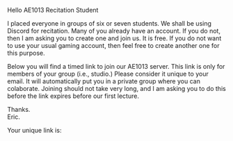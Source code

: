 Hello AE1013 Recitation Student

I placed everyone in groups of six or seven students. We shall be using Discord for recitation. Many of you already have an account. If you do not, then I am asking you to create one and join us. It is free. If you do not want to use your usual gaming account, then feel free to create another one for this purpose.

Below you will find a timed link to join our AE1013 server. This link is only for members of your group (i.e., studio.) Please consider it unique to your email. It will automatically put you in a private group where you can colaborate. Joining should not take very long, and I am asking you to do this before the link expires before our first lecture.

Thanks.<br />
Eric.

Your unique link is: 
